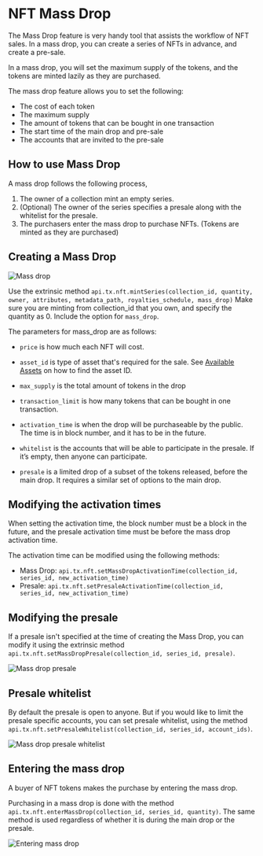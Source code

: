 # NFT Mass Drop

The Mass Drop feature is very handy tool that assists the workflow of NFT sales. 
In a mass drop, you can create a series of NFTs in advance, and create a pre-sale.

In a mass drop, you will set the maximum supply of the tokens, and the tokens are minted lazily as they are purchased.

The mass drop feature allows you to set the following:
* The cost of each token
* The maximum supply
* The amount of tokens that can be bought in one transaction 
* The start time of the main drop and pre-sale
* The accounts that are invited to the pre-sale

## How to use Mass Drop
A mass drop follows the following process,
1. The owner of a collection mint an empty series.
2. (Optional) The owner of the series specifies a presale along with the whitelist for the presale.
3. The purchasers enter the mass drop to purchase NFTs. (Tokens are minted as they are purchased)

## Creating a Mass Drop
![Mass drop](../../assets/images/nft-module/mass-drop.png)

Use the extrinsic method `api.tx.nft.mintSeries(collection_id, quantity, owner, attributes, metadata_path, royalties_schedule, mass_drop)`
Make sure you are minting from collection_id that you own, and specify the quantity as 0.
Include the option for `mass_drop`.

The parameters for mass_drop are as follows:
* `price` is how much each NFT will cost.

* `asset_id` is type of asset that's required for the sale. See [Available Assets](CENNZnet-API/Generic-Asset-API?id=available-assets) on how to find the asset ID.

* `max_supply` is the total amount of tokens in the drop

* `transaction_limit` is how many tokens that can be bought in one transaction.

* `activation_time` is when the drop will be purchaseable by the public. The time is in block number, and it has to be in the future.

* `whitelist` is the accounts that will be able to participate in the presale. If it’s empty, then anyone can participate.

* `presale` is a limited drop of a subset of the tokens released, before the main drop. It requires a similar set of options to the main drop.

## Modifying the activation times

When setting the activation time, the block number must be a block in the future, and the presale activation time must be before the mass drop activation time.

The activation time can be modified using the following methods:
* Mass Drop: `api.tx.nft.setMassDropActivationTime(collection_id, series_id, new_activation_time)`
* Presale: `api.tx.nft.setPresaleActivationTime(collection_id, series_id, new_activation_time)` 

## Modifying the presale

If a presale isn't specified at the time of creating the Mass Drop, you can modify it using the extrinsic method `api.tx.nft.setMassDropPresale(collection_id, series_id, presale)`.

![Mass drop presale](../../assets/images/nft-module/mass-drop-presale.png)

## Presale whitelist
By default the presale is open to anyone. But if you would like to limit the presale specific accounts, you can set presale whitelist, using the method `api.tx.nft.setPresaleWhitelist(collection_id, series_id, account_ids)`.

![Mass drop presale whitelist](../../assets/images/nft-module/mass-drop-presale-whitelist.png)

## Entering the mass drop
A buyer of NFT tokens makes the purchase by entering the mass drop.

Purchasing in a mass drop is done with the method `api.tx.nft.enterMassDrop(collection_id, series_id, quantity)`. The same method is used regardless of whether it is during the main drop or the presale.

![Entering mass drop](../../assets/images/nft-module/enter-mass-drop.png)